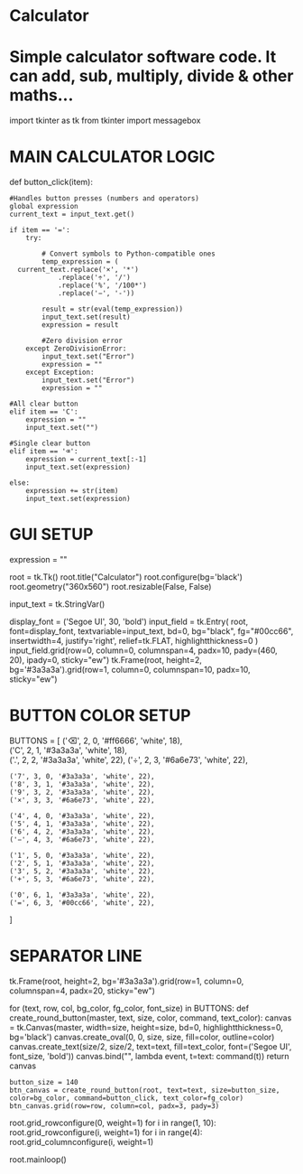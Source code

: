 # Calculator
# Simple calculator software code. It can add, sub, multiply, divide & other maths...

import tkinter as tk
from tkinter import messagebox

# MAIN CALCULATOR LOGIC

def button_click(item):
    
    #Handles button presses (numbers and operators)
    global expression
    current_text = input_text.get()
    
    if item == '=':
        try:
            
            # Convert symbols to Python-compatible ones
            temp_expression = (
      current_text.replace('×', '*')
                .replace('÷', '/')
                .replace('%', '/100*')
                .replace('−', '-'))
            
            result = str(eval(temp_expression))
            input_text.set(result)
            expression = result
            
            #Zero division error
        except ZeroDivisionError:
            input_text.set("Error")
            expression = ""
        except Exception:
            input_text.set("Error")
            expression = ""
            
    #All clear button
    elif item == 'C':
        expression = ""
        input_text.set("")
        
    #Single clear button
    elif item == '⌫':
        expression = current_text[:-1]
        input_text.set(expression)

    else:
        expression += str(item)
        input_text.set(expression)


# GUI SETUP
expression = ""

root = tk.Tk()
root.title("Calculator")
root.configure(bg='black')
root.geometry("360x560")
root.resizable(False, False)

input_text = tk.StringVar()

display_font = ('Segoe UI', 30, 'bold')
input_field = tk.Entry(
    root, font=display_font, textvariable=input_text, bd=0,
    bg="black", fg="#00cc66", insertwidth=4, justify='right',
    relief=tk.FLAT, highlightthickness=0
)
input_field.grid(row=0, column=0, columnspan=4, padx=10, pady=(460, 20), ipady=0, sticky="ew")
tk.Frame(root, height=2, bg='#3a3a3a').grid(row=1, column=0, columnspan=10, padx=10, sticky="ew")

# BUTTON COLOR SETUP
BUTTONS = [
    ('⌫', 2, 0, '#ff6666', 'white', 18),   
    ('C', 2, 1, '#3a3a3a', 'white', 18),   
    ('.', 2, 2, '#3a3a3a', 'white', 22),
    ('÷', 2, 3, '#6a6e73', 'white', 22),

    ('7', 3, 0, '#3a3a3a', 'white', 22),
    ('8', 3, 1, '#3a3a3a', 'white', 22),
    ('9', 3, 2, '#3a3a3a', 'white', 22),
    ('×', 3, 3, '#6a6e73', 'white', 22),

    ('4', 4, 0, '#3a3a3a', 'white', 22),
    ('5', 4, 1, '#3a3a3a', 'white', 22),
    ('6', 4, 2, '#3a3a3a', 'white', 22),
    ('−', 4, 3, '#6a6e73', 'white', 22),

    ('1', 5, 0, '#3a3a3a', 'white', 22),
    ('2', 5, 1, '#3a3a3a', 'white', 22),
    ('3', 5, 2, '#3a3a3a', 'white', 22),
    ('+', 5, 3, '#6a6e73', 'white', 22),

    ('0', 6, 1, '#3a3a3a', 'white', 22),
    ('=', 6, 3, '#00cc66', 'white', 22),
]

# SEPARATOR LINE
tk.Frame(root, height=2, bg='#3a3a3a').grid(row=1, column=0, columnspan=4, padx=20, sticky="ew")

for (text, row, col, bg_color, fg_color, font_size) in BUTTONS:
    def create_round_button(master, text, size, color, command, text_color):
        canvas = tk.Canvas(master, width=size, height=size, bd=0, highlightthickness=0, bg='black')
        canvas.create_oval(0, 0, size, size, fill=color, outline=color)
        canvas.create_text(size/2, size/2, text=text, fill=text_color, font=('Segoe UI', font_size, 'bold'))
        canvas.bind("<Button-1>", lambda event, t=text: command(t))
        return canvas

    button_size = 140 
    btn_canvas = create_round_button(root, text=text, size=button_size, color=bg_color, command=button_click, text_color=fg_color)
    btn_canvas.grid(row=row, column=col, padx=3, pady=3)

root.grid_rowconfigure(0, weight=1)
for i in range(1, 10): 
    root.grid_rowconfigure(i, weight=1)
for i in range(4):
    root.grid_columnconfigure(i, weight=1)

root.mainloop()

